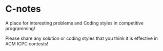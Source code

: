 # C-notes

A place for interesting problems and Coding styles in competitive programming!

Please share any solution or coding styles that you think it is effective in ACM ICPC contests!
